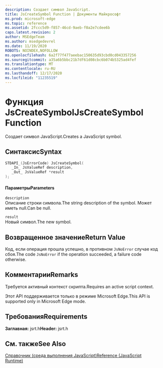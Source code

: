 ```yaml
---
description: Создает символ JavaScript.
title: JsCreateSymbol Function | Документы Майкрософт
ms.prod: microsoft-edge
ms.topic: reference
ms.assetid: 2fccc5d9-f857-46cd-9aeb-f0a2e7cdee6b
caps.latest.revision: 2
author: MSEdgeTeam
ms.author: msedgedevrel
ms.date: 11/19/2020
ROBOTS: NOINDEX,NOFOLLOW
ms.openlocfilehash: 6a2f77f477aeebac150635d93cbd0cd043357256
ms.sourcegitcommit: a35a6b5bbc21b7df61d08cbc6b074b5325ad4fef
ms.translationtype: MT
ms.contentlocale: ru-RU
ms.lasthandoff: 12/17/2020
ms.locfileid: "11235519"
---
```

# <span data-ttu-id="af21d-103">Функция JsCreateSymbol</span><span class="sxs-lookup"><span data-stu-id="af21d-103">JsCreateSymbol Function</span></span>

<span data-ttu-id="af21d-104">Создает символ JavaScript.</span><span class="sxs-lookup"><span data-stu-id="af21d-104">Creates a JavaScript symbol.</span></span>
  
## <span data-ttu-id="af21d-105">Синтаксис</span><span class="sxs-lookup"><span data-stu-id="af21d-105">Syntax</span></span>  
  
```cpp  
STDAPI_(JsErrorCode) JsCreateSymbol(  
   _In_ JsValueRef description,  
   _Out_ JsValueRef *result  
);  
```  
  
#### <span data-ttu-id="af21d-106">Параметры</span><span class="sxs-lookup"><span data-stu-id="af21d-106">Parameters</span></span>  
 `description`  
 <span data-ttu-id="af21d-107">Описание строки символа.</span><span class="sxs-lookup"><span data-stu-id="af21d-107">The string description of the symbol.</span></span> <span data-ttu-id="af21d-108">Может иметь null.</span><span class="sxs-lookup"><span data-stu-id="af21d-108">Can be null.</span></span>  
  
 `result`  
 <span data-ttu-id="af21d-109">Новый символ.</span><span class="sxs-lookup"><span data-stu-id="af21d-109">The new symbol.</span></span>  
  
## <span data-ttu-id="af21d-110">Возвращенное значение</span><span class="sxs-lookup"><span data-stu-id="af21d-110">Return Value</span></span>  
 <span data-ttu-id="af21d-111">Код, если операция прошла успешно, в противном `JsNoError` случае код сбоя.</span><span class="sxs-lookup"><span data-stu-id="af21d-111">The code `JsNoError` if the operation succeeded, a failure code otherwise.</span></span>  
  
## <span data-ttu-id="af21d-112">Комментарии</span><span class="sxs-lookup"><span data-stu-id="af21d-112">Remarks</span></span>  
 <span data-ttu-id="af21d-113">Требуется активный контекст скрипта.</span><span class="sxs-lookup"><span data-stu-id="af21d-113">Requires an active script context.</span></span>  
  
 <span data-ttu-id="af21d-114">Этот API поддерживается только в режиме Microsoft Edge.</span><span class="sxs-lookup"><span data-stu-id="af21d-114">This API is supported only in Microsoft Edge mode.</span></span>  
  
## <span data-ttu-id="af21d-115">Требования</span><span class="sxs-lookup"><span data-stu-id="af21d-115">Requirements</span></span>  
 <span data-ttu-id="af21d-116">**Заглавная:** jsrt.h</span><span class="sxs-lookup"><span data-stu-id="af21d-116">**Header:** jsrt.h</span></span>  
  
## <span data-ttu-id="af21d-117">См. также</span><span class="sxs-lookup"><span data-stu-id="af21d-117">See Also</span></span>  
 [<span data-ttu-id="af21d-118">Справочник (среда выполнения JavaScript)</span><span class="sxs-lookup"><span data-stu-id="af21d-118">Reference (JavaScript Runtime)</span></span>](../chakra-hosting/reference-javascript-runtime.md)
